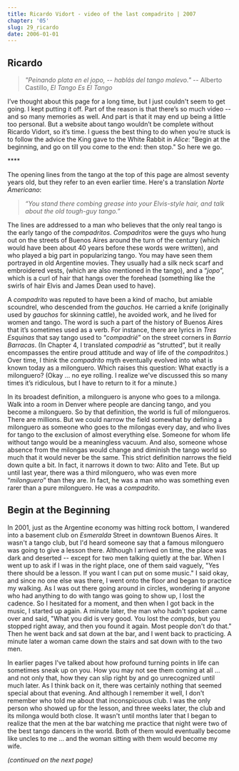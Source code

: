 ```yaml
---
title: Ricardo Vidort - video of the last compadrito | 2007
chapter: '05'
slug: 29_ricardo
date: 2006-01-01
---
```


## Ricardo

> _"Peinando plata en el jopo,_
> -- _hablás del tango malevo."_
> -- Alberto Castillo, _El Tango Es El Tango_

I’ve thought about this page for a long time, but I just couldn't seem to get going. I kept putting it off. Part of the reason is that there’s so much video -- and so many memories as well. And part is that it may end up being a little too personal. But a website about tango wouldn’t be complete without Ricardo Vidort, so it’s time. I guess the best thing to do when you’re stuck is to follow the advice the King gave to the White Rabbit in _Alice_: "Begin at the beginning, and go on till you come to the end: then stop." So here we go.

\*\*\*\*

The opening lines from the tango at the top of this page are almost seventy years old, but they refer to an even earlier time. Here's a translation _Norte Americano_:

> _“You stand there combing grease into your Elvis-style hair,
> and talk about the old tough-guy tango.”_

The lines are addressed to a man who believes that the only real tango is the early tango of the _compadritos_.
_Compadritos_ were the guys who hung out on the streets of Buenos Aires around the turn of the century (which would have been about 40 years before these words were written), and who played a big part in popularizing tango. You may have seen them portrayed in old Argentine movies. They usually had a silk neck scarf and embroidered vests, (which are also mentioned in the tango), and a “_jopo_”, which is a curl of hair that hangs over the forehead (something like the swirls of hair Elvis and James Dean used to have).

A _compadrito_ was reputed to have been a kind of macho, but amiable scoundrel, who descended from the _gauchos._ He carried a knife (originally used by _gauchos_ for skinning cattle), he avoided work, and he lived for women and tango. The word is such a part of the history of Buenos Aires that it’s sometimes used as a verb. For instance, there are lyrics in _Tres Esquinas_ that say tango used to “_compadrié_” on the street corners in _Barrio Barracas_. (In Chapter 4, I translated _compadrié_ as “strutted”, but it really encompasses the entire proud attitude and way of life of the _compadritos_.)
Over time, I think the _compadrito_ myth eventually evolved into what is known today as a milonguero. Which raises this question: What exactly is a milonguero? (Okay ... no eye rolling. I realize we've discussed this so many times it’s ridiculous, but I have to return to it for a minute.)

In its broadest definition, a milonguero is anyone who goes to a milonga.
Walk into a room in Denver where people are dancing tango, and you become a milonguero. So by that definition, the world is full of milongueros. There are millions. But we could narrow the field somewhat by defining a milonguero as someone who goes to the milongas every day, and who lives for tango to the exclusion of almost everything else. Someone for whom life without tango would be a meaningless vacuum. And also, someone whose absence from the milongas would change and diminish the tango world so much that it would never be the same. This strict definition narrows the field down quite a bit. In fact, it narrows it down to two: Alito and Tete. But up until last year, there was a third milonguero, who was even more “_milonguero_” than they are. In fact, he was a man who was something even rarer than a pure milonguero. He was a _compadrito_.

## Begin at the Beginning

In 2001, just as the Argentine economy was hitting rock bottom, I wandered into a basement club on _Esmeralda_ Street in downtown Buenos Aires. It wasn't a tango club, but I'd heard someone say that a famous milonguero was going to give a lesson there.
Although I arrived on time, the place was dark and deserted -- except for two men talking quietly at the bar. When I went up to ask if I was in the right place, one of them said vaguely, "Yes there should be a lesson. If you want I can put on some music." I said okay, and since no one else was there, I went onto the floor and began to practice my walking. As I was out there going around in circles, wondering if anyone who had anything to do with tango was going to show up, I lost the cadence. So I hesitated for a moment, and then when I got back in the music, I started up again. A minute later, the man who hadn't spoken came over and said, "What you did is very good. You lost the _compás_, but you stopped right away, and then you found it again. Most people don't do that." Then he went back and sat down at the bar, and I went back to practicing. A minute later a woman came down the stairs and sat down with to the two men.

In earlier pages I've talked about how profound turning points in life can sometimes sneak up on you. How you may not see them coming at all ... and not only that, how they can slip right by and go unrecognized until much later. As I think back on it, there was certainly nothing that seemed special about that evening. And although I remember it well, I don't remember who told me about that inconspicuous club. I was the only person who showed up for the lesson, and three weeks later, the club and its milonga would both close. It wasn't until months later that I began to realize that the men at the bar watching me practice that night were two of the best tango dancers in the world. Both of them would eventually become like uncles to me ... and the woman sitting with them would become my wife.

_(continued on the next page)_

